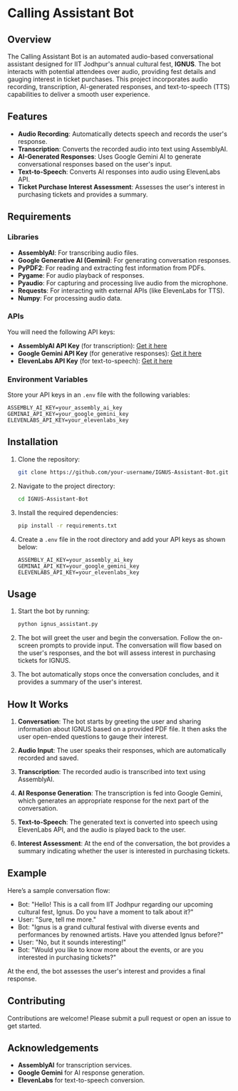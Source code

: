 # Calling Assistant Bot

## Overview

The Calling Assistant Bot is an automated audio-based conversational assistant designed for IIT Jodhpur's annual cultural fest, **IGNUS**. The bot interacts with potential attendees over audio, providing fest details and gauging interest in ticket purchases. This project incorporates audio recording, transcription, AI-generated responses, and text-to-speech (TTS) capabilities to deliver a smooth user experience.

## Features

- **Audio Recording**: Automatically detects speech and records the user's response.
- **Transcription**: Converts the recorded audio into text using AssemblyAI.
- **AI-Generated Responses**: Uses Google Gemini AI to generate conversational responses based on the user's input.
- **Text-to-Speech**: Converts AI responses into audio using ElevenLabs API.
- **Ticket Purchase Interest Assessment**: Assesses the user's interest in purchasing tickets and provides a summary.

## Requirements

### Libraries

- **AssemblyAI**: For transcribing audio files.
- **Google Generative AI (Gemini)**: For generating conversation responses.
- **PyPDF2**: For reading and extracting fest information from PDFs.
- **Pygame**: For audio playback of responses.
- **Pyaudio**: For capturing and processing live audio from the microphone.
- **Requests**: For interacting with external APIs (like ElevenLabs for TTS).
- **Numpy**: For processing audio data.

### APIs

You will need the following API keys:

- **AssemblyAI API Key** (for transcription): [Get it here](https://www.assemblyai.com/)
- **Google Gemini API Key** (for generative responses): [Get it here](https://developers.generativeai.google/)
- **ElevenLabs API Key** (for text-to-speech): [Get it here](https://beta.elevenlabs.io/)

### Environment Variables

Store your API keys in an `.env` file with the following variables:

```env
ASSEMBLY_AI_KEY=your_assembly_ai_key
GEMINAI_API_KEY=your_google_gemini_key
ELEVENLABS_API_KEY=your_elevenlabs_key
```

## Installation

1. Clone the repository:

    ```bash
    git clone https://github.com/your-username/IGNUS-Assistant-Bot.git
    ```

2. Navigate to the project directory:

    ```bash
    cd IGNUS-Assistant-Bot
    ```

3. Install the required dependencies:

    ```bash
    pip install -r requirements.txt
    ```

4. Create a `.env` file in the root directory and add your API keys as shown below:

    ```env
    ASSEMBLY_AI_KEY=your_assembly_ai_key
    GEMINAI_API_KEY=your_google_gemini_key
    ELEVENLABS_API_KEY=your_elevenlabs_key
    ```

## Usage

1. Start the bot by running:

    ```bash
    python ignus_assistant.py
    ```

2. The bot will greet the user and begin the conversation. Follow the on-screen prompts to provide input. 
   The conversation will flow based on the user's responses, and the bot will assess interest in purchasing tickets for IGNUS.

3. The bot automatically stops once the conversation concludes, and it provides a summary of the user's interest.

## How It Works

1. **Conversation**: The bot starts by greeting the user and sharing information about IGNUS based on a provided PDF file. It then asks the user open-ended questions to gauge their interest.

2. **Audio Input**: The user speaks their responses, which are automatically recorded and saved.

3. **Transcription**: The recorded audio is transcribed into text using AssemblyAI.

4. **AI Response Generation**: The transcription is fed into Google Gemini, which generates an appropriate response for the next part of the conversation.

5. **Text-to-Speech**: The generated text is converted into speech using ElevenLabs API, and the audio is played back to the user.

6. **Interest Assessment**: At the end of the conversation, the bot provides a summary indicating whether the user is interested in purchasing tickets.

## Example

Here’s a sample conversation flow:

- Bot: "Hello! This is a call from IIT Jodhpur regarding our upcoming cultural fest, Ignus. Do you have a moment to talk about it?"
- User: "Sure, tell me more."
- Bot: "Ignus is a grand cultural festival with diverse events and performances by renowned artists. Have you attended Ignus before?"
- User: "No, but it sounds interesting!"
- Bot: "Would you like to know more about the events, or are you interested in purchasing tickets?"

At the end, the bot assesses the user's interest and provides a final response.

## Contributing

Contributions are welcome! Please submit a pull request or open an issue to get started.

## Acknowledgements

- **AssemblyAI** for transcription services.
- **Google Gemini** for AI response generation.
- **ElevenLabs** for text-to-speech conversion.

